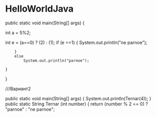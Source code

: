 # HelloWorldJava
public static void main(String[] args) {
 
int a = 5%2; 


int e = (a==0) ? (2) : (1);
        if (e ==1) {
        System.out.println("ne parnoe");
            
        }
        else
            System.out.println("parnoe");

    }
    
}

///Вариант2

public static void main(String[] args) {
        System.out.println(Ternar(4));
    }
        public static String Ternar (int number) {
            return (number % 2 == 0) ? "parnoe" : "ne parnoe";
